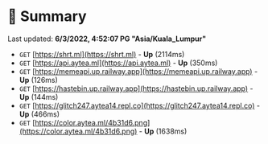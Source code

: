 # 📖 Summary
Last updated: **6/3/2022, 4:52:07 PG "Asia/Kuala_Lumpur"**

- `GET` [https://shrt.ml](https://shrt.ml) - **Up** (2114ms)
- `GET` [https://api.aytea.ml](https://api.aytea.ml) - **Up** (350ms)
- `GET` [https://memeapi.up.railway.app](https://memeapi.up.railway.app) - **Up** (126ms)
- `GET` [https://hastebin.up.railway.app](https://hastebin.up.railway.app) - **Up** (144ms)
- `GET` [https://glitch247.aytea14.repl.co](https://glitch247.aytea14.repl.co) - **Up** (466ms)
- `GET` [https://color.aytea.ml/4b31d6.png](https://color.aytea.ml/4b31d6.png) - **Up** (1638ms)
